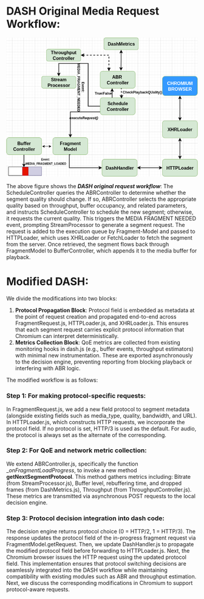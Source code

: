 # DASH Original Media Request Workflow:

![DASH Workflow](images/DASH_orig-workflow.png)

The above figure shows the **_DASH original request workflow_**:
The ScheduleController queries the ABRController to determine whether the segment quality should change. If so, ABRController selects the appropriate quality based on throughput, buffer occupancy, and related parameters, and instructs ScheduleController to schedule the new segment; otherwise, it requests the current quality. This triggers the MEDIA FRAGMENT NEEDED event, prompting StreamProcessor to generate a segment request. The request is added to the execution queue by Fragment-Model and passed to HTTPLoader, which uses XHRLoader or FetchLoader to fetch the segment from the server. Once retrieved, the segment flows back through FragmentModel to BufferController, which appends it to the media buffer for playback.


# Modified DASH:

We divide the modifications into two blocks:

1. **Protocol Propagation Block**: Protocol field is embedded as metadata at the point of request creation and propagated end-to-end across FragmentRequest.js, HTTPLoader.js, and XHRLoader.js. This ensures that each segment request carries explicit protocol information that Chromium can interpret deterministically.
2. **Metrics Collection Block**: QoE metrics are collected from existing monitoring hooks in dash.js (e.g., buffer events, throughput estimators) with minimal new instrumentation. These are exported asynchronously to the decision engine, preventing reporting from blocking playback or interfering with ABR logic.

The modified workflow is as follows:
### Step 1: For making protocol-specific requests: 
In FragmentRequest.js, we add a new field protocol to segment metadata (alongside existing fields such as media_type, quality, bandwidth, and URL). In HTTPLoader.js, which constructs HTTP requests, we incorporate the protocol field. If no protocol is set, HTTP/3 is used as the default. For audio, the protocol is always set as the alternate of the corresponding. 

### Step 2: For QoE and network metric collection:
We extend ABRController.js, specifically the function __onFragmentLoadProgress_, to invoke a new method **getNextSegmentProtocol**. This method gathers metrics including: Bitrate (from StreamProcessor.js), Buffer level, rebuffering time, and dropped frames (from DashMetrics.js), Throughput (from ThroughputController.js). These metrics are transmitted via asynchronous POST requests to the local decision engine.

### Step 3: Protocol decision integration into dash code:
The decision engine returns protocol choice (0 = HTTP/2, 1 = HTTP/3). The response updates the protocol field of the in-progress fragment request via FragmentModel.getRequest. Then, we update DashHandler.js to propagate the modified protocol field before forwarding to HTTPLoader.js. Next, the Chromium browser issues the HTTP request using the updated protocol field. This implementation ensures that protocol switching decisions are seamlessly integrated into the DASH workflow while maintaining compatibility with existing modules such as ABR and throughput estimation. Next, we discuss the corresponding modifications in Chromium to support protocol-aware requests.
